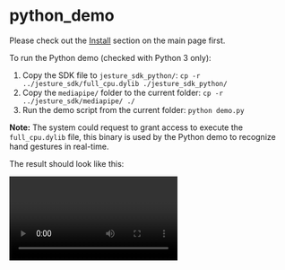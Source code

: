 # python_demo

Please check out the [Install](https://github.com/jesture-ai/jesture-sdk#install) section on the main page first.

To run the Python demo (checked with Python 3 only):
1. Copy the SDK file to `jesture_sdk_python/`: `cp -r ../jesture_sdk/full_cpu.dylib ./jesture_sdk_python/`
2. Copy the `mediapipe/` folder to the current folder: `cp -r ../jesture_sdk/mediapipe/ ./`
3. Run the demo script from the current folder: `python demo.py`

**Note:** The system could request to grant access to execute the `full_cpu.dylib` file, this binary is used by the Python demo to recognize hand gestures in real-time.

The result should look like this:

<video>

